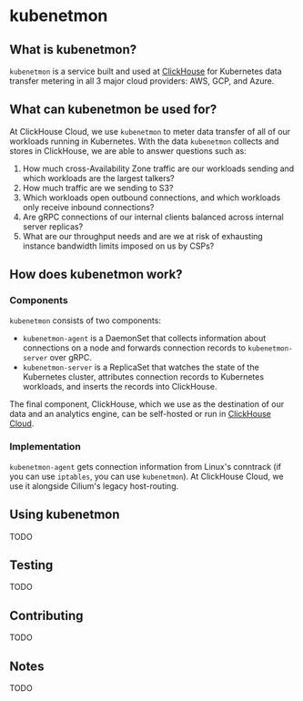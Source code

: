 # kubenetmon

## What is kubenetmon?
`kubenetmon` is a service built and used at [ClickHouse](clickhouse.com) for Kubernetes data transfer metering in all 3 major cloud providers: AWS, GCP, and Azure.

## What can kubenetmon be used for?
At ClickHouse Cloud, we use `kubenetmon` to meter data transfer of all of our workloads running in Kubernetes. With the data `kubenetmon` collects and stores in ClickHouse, we are able to answer questions such as:
1. How much cross-Availability Zone traffic are our workloads sending and which workloads are the largest talkers?
2. How much traffic are we sending to S3?
3. Which workloads open outbound connections, and which workloads only receive inbound connections?
4. Are gRPC connections of our internal clients balanced across internal server replicas?
5. What are our throughput needs and are we at risk of exhausting instance bandwidth limits imposed on us by CSPs?

## How does kubenetmon work?
### Components
`kubenetmon` consists of two components:
- `kubenetmon-agent` is a DaemonSet that collects information about connections on a node and forwards connection records to `kubenetmon-server` over gRPC.
- `kubenetmon-server` is a ReplicaSet that watches the state of the Kubernetes cluster, attributes connection records to Kubernetes workloads, and inserts the records into ClickHouse.

The final component, ClickHouse, which we use as the destination of our data and an analytics engine, can be self-hosted or run in [ClickHouse Cloud](clickhouse.cloud).

### Implementation
`kubenetmon-agent` gets connection information from Linux's conntrack (if you can use `iptables`, you can use `kubenetmon`). At ClickHouse Cloud, we use it alongside Cilium's legacy host-routing.

## Using kubenetmon
TODO

## Testing
TODO

## Contributing
TODO

## Notes
TODO
